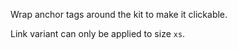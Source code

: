 Wrap anchor tags around the kit to make it clickable.

Link variant can only be applied to size `xs`.

